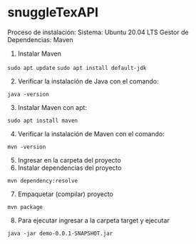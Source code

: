 # snuggleTexAPI
Proceso de instalación:
Sistema: Ubuntu 20.04 LTS
Gestor de Dependencias: Maven

1. Instalar Maven

`sudo apt update`
`sudo apt install default-jdk`

2. Verificar la instalación de Java con el comando:

`java -version`

3. Instalar Maven con apt:

`sudo apt install maven`

4. Verificar la instalación de Maven con el comando:

`mvn -version`

5. Ingresar en la carpeta del proyecto
6. Instalar dependencias del proyecto

`mvn dependency:resolve`

7. Empaquetar (compilar) proyecto

`mvn package`

8. Para ejecutar ingresar a la carpeta target y ejecutar

`java -jar demo-0.0.1-SNAPSHOT.jar`
